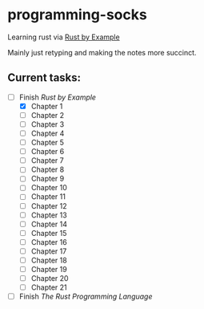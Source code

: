 # programming-socks
Learning rust via [Rust by Example](https://doc.rust-lang.org/rust-by-example/)

Mainly just retyping and making the notes more succinct.

## Current tasks:
- [ ] Finish *Rust by Example*
  - [x] Chapter 1
  - [ ] Chapter 2
  - [ ] Chapter 3
  - [ ] Chapter 4
  - [ ] Chapter 5
  - [ ] Chapter 6
  - [ ] Chapter 7
  - [ ] Chapter 8
  - [ ] Chapter 9
  - [ ] Chapter 10
  - [ ] Chapter 11
  - [ ] Chapter 12
  - [ ] Chapter 13
  - [ ] Chapter 14
  - [ ] Chapter 15
  - [ ] Chapter 16
  - [ ] Chapter 17
  - [ ] Chapter 18
  - [ ] Chapter 19
  - [ ] Chapter 20
  - [ ] Chapter 21
- [ ] Finish *The Rust Programming Language*
